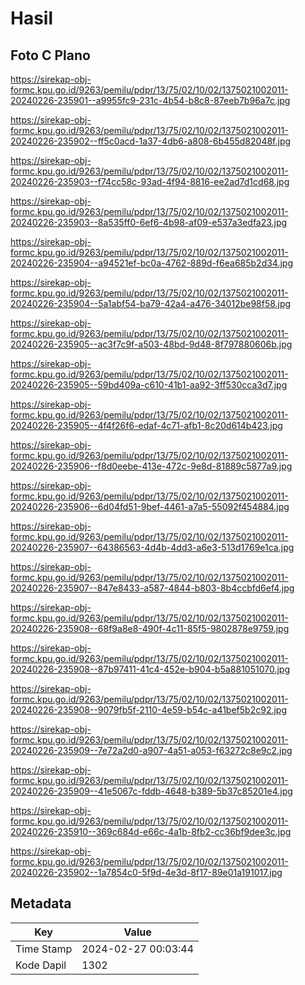 # Hasil

## Foto C Plano

https://sirekap-obj-formc.kpu.go.id/9263/pemilu/pdpr/13/75/02/10/02/1375021002011-20240226-235901--a9955fc9-231c-4b54-b8c8-87eeb7b96a7c.jpg

https://sirekap-obj-formc.kpu.go.id/9263/pemilu/pdpr/13/75/02/10/02/1375021002011-20240226-235902--ff5c0acd-1a37-4db6-a808-6b455d82048f.jpg

https://sirekap-obj-formc.kpu.go.id/9263/pemilu/pdpr/13/75/02/10/02/1375021002011-20240226-235903--f74cc58c-93ad-4f94-8816-ee2ad7d1cd68.jpg

https://sirekap-obj-formc.kpu.go.id/9263/pemilu/pdpr/13/75/02/10/02/1375021002011-20240226-235903--8a535ff0-6ef6-4b98-af09-e537a3edfa23.jpg

https://sirekap-obj-formc.kpu.go.id/9263/pemilu/pdpr/13/75/02/10/02/1375021002011-20240226-235904--a94521ef-bc0a-4762-889d-f6ea685b2d34.jpg

https://sirekap-obj-formc.kpu.go.id/9263/pemilu/pdpr/13/75/02/10/02/1375021002011-20240226-235904--5a1abf54-ba79-42a4-a476-34012be98f58.jpg

https://sirekap-obj-formc.kpu.go.id/9263/pemilu/pdpr/13/75/02/10/02/1375021002011-20240226-235905--ac3f7c9f-a503-48bd-9d48-8f797880606b.jpg

https://sirekap-obj-formc.kpu.go.id/9263/pemilu/pdpr/13/75/02/10/02/1375021002011-20240226-235905--59bd409a-c610-41b1-aa92-3ff530cca3d7.jpg

https://sirekap-obj-formc.kpu.go.id/9263/pemilu/pdpr/13/75/02/10/02/1375021002011-20240226-235905--4f4f26f6-edaf-4c71-afb1-8c20d614b423.jpg

https://sirekap-obj-formc.kpu.go.id/9263/pemilu/pdpr/13/75/02/10/02/1375021002011-20240226-235906--f8d0eebe-413e-472c-9e8d-81889c5877a9.jpg

https://sirekap-obj-formc.kpu.go.id/9263/pemilu/pdpr/13/75/02/10/02/1375021002011-20240226-235906--6d04fd51-9bef-4461-a7a5-55092f454884.jpg

https://sirekap-obj-formc.kpu.go.id/9263/pemilu/pdpr/13/75/02/10/02/1375021002011-20240226-235907--64386563-4d4b-4dd3-a6e3-513d1769e1ca.jpg

https://sirekap-obj-formc.kpu.go.id/9263/pemilu/pdpr/13/75/02/10/02/1375021002011-20240226-235907--847e8433-a587-4844-b803-8b4ccbfd6ef4.jpg

https://sirekap-obj-formc.kpu.go.id/9263/pemilu/pdpr/13/75/02/10/02/1375021002011-20240226-235908--68f9a8e8-490f-4c11-85f5-9802878e9759.jpg

https://sirekap-obj-formc.kpu.go.id/9263/pemilu/pdpr/13/75/02/10/02/1375021002011-20240226-235908--87b97411-41c4-452e-b904-b5a881051070.jpg

https://sirekap-obj-formc.kpu.go.id/9263/pemilu/pdpr/13/75/02/10/02/1375021002011-20240226-235908--9079fb5f-2110-4e59-b54c-a41bef5b2c92.jpg

https://sirekap-obj-formc.kpu.go.id/9263/pemilu/pdpr/13/75/02/10/02/1375021002011-20240226-235909--7e72a2d0-a907-4a51-a053-f63272c8e9c2.jpg

https://sirekap-obj-formc.kpu.go.id/9263/pemilu/pdpr/13/75/02/10/02/1375021002011-20240226-235909--41e5067c-fddb-4648-b389-5b37c85201e4.jpg

https://sirekap-obj-formc.kpu.go.id/9263/pemilu/pdpr/13/75/02/10/02/1375021002011-20240226-235910--369c684d-e66c-4a1b-8fb2-cc36bf9dee3c.jpg

https://sirekap-obj-formc.kpu.go.id/9263/pemilu/pdpr/13/75/02/10/02/1375021002011-20240226-235902--1a7854c0-5f9d-4e3d-8f17-89e01a191017.jpg


## Metadata

| Key        | Value               |
| ---------- | ------------------- |
| Time Stamp | 2024-02-27 00:03:44 |
| Kode Dapil | 1302                |



